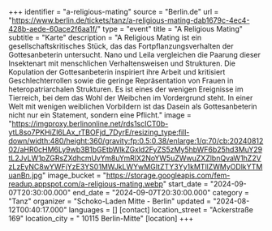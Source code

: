 +++
identifier = "a-religious-mating"
source = "Berlin.de"
url = "https://www.berlin.de/tickets/tanz/a-religious-mating-dab1679c-4ec4-428b-aede-60ace2f6aa1f/"
type = "event"
title = "A Religious Mating"
subtitle = "Karte"
description = "A Religious Mating ist ein gesellschaftskritisches Stück, das das Fortpflanzungsverhalten der Gottesanbeterin untersucht. Nano und Leila vergleichen die Paarung dieser Insektenart mit menschlichen Verhaltensweisen und Strukturen. Die Kopulation der Gottesanbeterin inspiriert ihre Arbeit und kritisiert Geschlechterrollen sowie die geringe Repräsentation von Frauen in heteropatriarchalen Strukturen. Es ist eines der wenigen Ereignisse im Tierreich, bei dem das Wohl der Weibchen im Vordergrund steht. In einer Welt mit wenigen weiblichen Vorbildern ist das Dasein als Gottesanbeterin nicht nur ein Statement, sondern eine Pflicht."
image = "https://imgproxy.berlinonline.net/rds1scICT0b-ytL8so7PKHiZl6LAx_rTBOFjd_7DyrE/resizing_type:fill-down/width:480/height:360/gravity:fp:0.5:0.38/enlarge:1/q:70/cb:2024081202/aHR0cHM6Ly9wb3B1bGEtbWlkZGxld2FyZS5zMy5hbWF6b25hd3MuY29tL2JvLW1pZGRsZXdhcmUvYm8uYmRlX2NoYW5uZWwuZXZlbnQvaW1hZ2VzLzEyNC8wYWFjYzE3YS01MWJkLWYwMGItZTY3Yy1kMTllZWMyODlkYTMuanBn.jpg"
image_bucket = "https://storage.googleapis.com/fem-readup.appspot.com/a-religious-mating.webp"
start_date = "2024-09-07T20:30:00.000"
end_date = "2024-09-07T20:30:00.000"
category = "Tanz"
organizer = "Schoko-Laden Mitte - Berlin"
updated = "2024-08-12T00:40:17.000"
languages = []
[contact]
location_street = "Ackerstraße 169"
location_city = " 10115 Berlin-Mitte"
[location]
+++